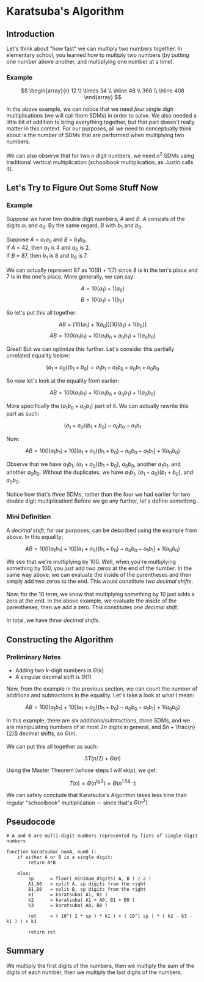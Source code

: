 # Karatsuba's Algorithm

## Introduction
Let's think about "how fast" we can multiply two numbers together. In elementary school, you learned how to multiply two numbers (by putting one number above another, and multiplying one number at a time).

### Example
$$
\begin{array}{r}
    12 \\
    \times 34 \\
    \hline
    48 \\
    360 \\
    \hline
    408
\end{array}
$$

In the above example, we can notice that we need *four* single digit multiplications (we will call them SDMs) in order to solve. We also needed a little bit of addition to bring everything together, but that part doesn't really matter in this context. For our purposes, all we need to conceptually think about is the number of SDMs that are performed when multiplying two numbers.
\
\
We can also observe that for two $n$ digit numbers, we need $n^2$ SDMs using traditional vertical multiplication (schoolbook multiplication, as Justin calls it).

## Let's Try to Figure Out Some Stuff Now
### Example
Suppose we have two double digit numbers, $A$ and $B$. $A$ consists of the digits $a_1$ and $a_0$. By the same regard, $B$ with $b_1$ and $b_0$.
\
\
Suppose $A$ = $a_1a_0$ and $B$ = $b_1b_0$.
\
If $A$ = 42, then $a_1$ is 4 and $a_0$ is 2.
\
If $B$ = 87, then $b_1$ is 8 and $b_0$ is 7.
\
\
We can actually represent 87 as $10(8) + 1(7)$ since 8 is in the ten's place and 7 is in the one's place. More generally, we can say:

$$A = 10(a_1) + 1(a_0)$$
$$B = 10(b_1) + 1(b_0)$$

So let's put this all together:

$$AB = \left [ 10(a_1) + 1(a_0) \right ]\left [ 10(b_1) + 1(b_0) \right ]$$
$$AB = 100(a_1b_1) + 10(a_1b_0 + a_0b_1) + 1(a_0b_0)$$

Great! But we can optimize this further. Let's consider this partially unrelated equality below:

$$(a_1 + a_0)(b_1 + b_0) = a_1b_1 + a_1b_0 + a_0b_1 + a_0b_0$$

So now let's look at the equality from earlier:

$$AB = 100(a_1b_1) + 10(a_1b_0 + a_0b_1) + 1(a_0b_0)$$

More specifically the $(a_1b_0 + a_0b_1)$ part of it. We can actually rewrite this part as such:

$$(a_1 + a_0)(b_1 + b_0) - a_0b_0 - a_1b_1$$

Now:

$$AB = 100(a_1b_1) + 10[(a_1 + a_0)(b_1 + b_0) - a_0b_0 - a_1b_1] + 1(a_0b_0)$$

Observe that we have $a_1b_1$, $(a_1 + a_0)(b_1 + b_0)$, $a_0b_0$, another $a_1b_1$, and another $a_0b_0$. Without the duplicates, we have $a_1b_1$, $(a_1 + a_0)(b_1 + b_0)$, and $a_0b_0$.
\
\
Notice how that's *three* SDMs,  rather than the four we had earlier for two double digit multiplication! Before we go any further, let's define something.

### Mini Definition
A *decimal shift*, for our purposes, can be described using the example from above. In this equality:

$$AB = 100(a_1b_1) + 10[(a_1 + a_0)(b_1 + b_0) - a_0b_0 - a_1b_1] + 1(a_0b_0)$$

We see that we're multiplying by 100. Well, when you're multiplying something by 100, you just add two zeros at the end of the number. In the same way above, we can evaluate the inside of the parentheses and then simply add two zeros to the end. This would constitute *two decimal shifts*.
\
\
Now, for the 10 term, we know that multiplying something by 10 just adds a zero at the end. In the above example, we evaluate the inside of the parentheses, then we add a zero. This constitutes *one decimal shift*.
\
\
In total, we have *three decimal shifts*.

## Constructing the Algorithm
### Preliminary Notes
- Adding two $k$-digit numbers is $\Theta(k)$
- A singular decimal shift is $\Theta(1)$

Now, from the example in the previous section, we can count the number of additions and subtractions in the equality. Let's take a look at what I mean:

$$AB = 100(a_1b_1) + 10[(a_1 + a_0)(b_1 + b_0) - a_0b_0 - a_1b_1] + 1(a_0b_0)$$

In this example, there are *six* additions/subtractions, *three* SDMs, and we are manipulating numbers of at most $2n$ digits in general, and $n + \frac{n}{2}$ decimal shifts, so $\Theta(n)$.
\
\
We can put this all together as such:

$$3T(n/2) + \Theta(n)$$

Using the Master Theorem (whose steps I will skip), we get:

$$T(n) = \Theta(n^{\lg 3}) = \Theta(n^{1.58...})$$

We can safely conclude that Karatsuba's Algorithm takes less time than regular "schoolbook" multiplication -- since that's $\Theta(n^{2})$.

## Pseudocode
```pseudocode
# A and B are multi-digit numbers represented by lists of single digit numbers

function karatsuba( numA, numB ):
    if either A or B is a single digit:
        return A*B

    else:
        sp      = floor( minimum_digits( A, B ) / 2 )
        A1,A0   = split A, sp digits from the right
        B1,B0   = split B, sp digits from the right
        k1      = karatsuba( A1, B1 )
        k2      = karatsuba( A1 + A0, B1 + B0 )
        k3      = karatsuba( A0, B0 )

        ret     = ( 10^( 2 * sp ) * k1 ) + ( 10^( sp ) * ( k2 - k3 - k1 ) ) + k3

        return ret
```

## Summary
We multiply the first digits of the numbers, then we multiply the sum of the digits of each number, then we multiply the last digits of the numbers.